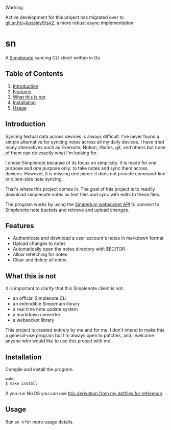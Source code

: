 > [!Warning]
> Active development for this project has migrated over to [git.sr.ht/~bossley9/sn2](https://git.sr.ht/~bossley9/sn2), a more robust async implementation.

# sn

A [Simplenote](https://simplenote.com) syncing CLI client written in Go

## Table of Contents

1. [Introduction](#introduction)
2. [Features](#features)
3. [What this is not](#what-this-is-not)
4. [Installation](#installation)
5. [Usage](#usage)

## Introduction

Syncing textual data across devices is always difficult. I've never found a simple alternative for syncing notes across all my daily devices. I have tried many alternatives such as Evernote, Notion, iNotes, git, and others but none of them can do exactly what I'm looking for.

I chose Simplenote because of its focus on simplicity. It is made for one purpose and one purpose only: to take notes and sync them across devices. However, it is missing one piece: it does not provide command-line or client-side note syncing.

That's where this project comes in. The goal of this project is to readily download simplenote notes as text files and sync with edits to these files.

The program works by using the [Simperium websocket API](https://simperium.com/docs/websocket) to connect to Simplenote note buckets and retrieve and upload changes.

## Features

* Authenticate and download a user account's notes in markdown format
* Upload changes to notes
* Automatically open the notes directory with $EDITOR
* Allow refetching for notes
* Clear and delete all notes

## What this is not

It is important to clarify that this Simplenote client is not:

* an official Simplenote CLI
* an extendible Simperium library
* a real time note update system
* a markdown converter
* a websocket library

This project is created entirely by me and for me. I don't intend to make this a general-use program but I'm always open to patches, and I welcome anyone who would like to use this project with me.

## Installation

Compile and install the program.

```sh
make
$ make install
```

If you run NixOS you can use [this derivation from my dotfiles for reference](https://github.com/bossley9/dotfiles/blob/7b7c1d19ba1e1f4cd5fa62a55bc7c553abc1d17c/user/packages/sn.nix).

## Usage

Run `sn h` for more usage details.
